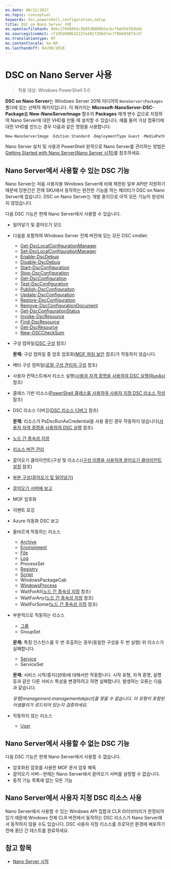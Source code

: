 ```yaml
---
ms.date: 06/12/2017
ms.topic: conceptual
keywords: dsc,powershell,configuration,setup
title: DSC on Nano Server 사용
ms.openlocfilehash: 9ebc1f046893c360538009b5ecbcfb6456f92bbb
ms.sourcegitcommit: cf195b090b3223fa4917206dfec7f0b603873cdf
ms.translationtype: HT
ms.contentlocale: ko-KR
ms.lasthandoff: 04/09/2018
---
```

# <a name="using-dsc-on-nano-server"></a>DSC on Nano Server 사용

> 적용 대상: Windows PowerShell 5.0

**DSC on Nano Server**는 Windows Server 2016 미디어의 `NanoServer\Packages` 폴더에 있는 선택적 패키지입니다. 이 패키지는 **Microsoft-NanoServer-DSC-Package**를 **New-NanoServerImage** 함수의 **Packages** 매개 변수 값으로 지정하여 Nano Server에 대한 VHD를 만들 때 설치할 수 있습니다. 예를 들어 가상 컴퓨터에 대한 VHD를 만드는 경우 다음과 같은 명령을 사용합니다.

```powershell
New-NanoServerImage -Edition Standard -DeploymentType Guest -MediaPath f:\ -BasePath .\Base -TargetPath .\Nano1\Nano.vhd -ComputerName Nano1 -Packages Microsoft-NanoServer-DSC-Package
```

Nano Server 설치 및 사용과 PowerShell 원격으로 Nano Server를 관리하는 방법은 [Getting Started with Nano Server(Nano Server 시작)](https://technet.microsoft.com/library/mt126167.aspx)를 참조하세요.


## <a name="dsc-features-available-on-nano-server"></a>Nano Server에서 사용할 수 있는 DSC 기능

 Nano Server는 처음 사용자용 Windows Server에 비해 제한된 일부 API만 지원하기 때문에 당분간은 전체 SKU에서 동작하는 완전한 기능을 하는 패리티가 DSC on Nano Server에 없습니다. DSC on Nano Server는 개발 중이므로 아직 모든 기능이 완성되지 않았습니다.

 다음 DSC 기능은 현재 Nano Server에서 사용할 수 있습니다.


* 밀어넣기 및 끌어오기 모드

* 다음을 포함하여 Windows Server 전체 버전에 있는 모든 DSC cmdlet:
  * [Get-DscLocalConfigurationManager](https://technet.microsoft.com/library/dn407378.aspx)
  * [Set-DscLocalConfigurationManager](https://technet.microsoft.com/library/dn521621.aspx)
  * [Enable-DscDebug](https://technet.microsoft.com/en-us/library/mt517870.aspx)
  * [Disable-DscDebug](https://technet.microsoft.com/en-us/library/mt517872.aspx)
  * [Start-DscConfiguration](https://technet.microsoft.com/en-us/library/dn521623.aspx)
  * [Stop-DscConfiguration](https://technet.microsoft.com/en-us/library/mt143542.aspx)
  * [Get-DscConfiguration](https://technet.microsoft.com/en-us/library/dn407379.aspx)
  * [Test-DscConfiguration](https://technet.microsoft.com/en-us/library/dn407382.aspx)
  * [Publish-DscConfiguraiton](https://technet.microsoft.com/en-us/library/mt517875.aspx)
  * [Update-DscConfiguration](https://technet.microsoft.com/en-us/library/mt143541.aspx)
  * [Restore-DscConfiguration](https://technet.microsoft.com/en-us/library/dn407383.aspx)
  * [Remove-DscConfigurationDocument](https://technet.microsoft.com/en-us/library/mt143544.aspx)
  * [Get-DscConfigurationStatus](https://technet.microsoft.com/en-us/library/mt517868.aspx)
  * [Invoke-DscResource](https://technet.microsoft.com/en-us/library/mt517869.aspx)
  * [Find-DscResource](https://technet.microsoft.com/en-us/library/mt517874.aspx)
  * [Get-DscResource](https://technet.microsoft.com/en-us/library/dn521625.aspx)
  * [New-DSCCheckSum](https://technet.microsoft.com/en-us/library/dn521622.aspx)

* 구성 컴파일([DSC 구성](configurations.md) 참조)

  **문제:** 구성 컴파일 중 암호 암호화([MOF 파일 보안](securemof.md) 참조)가 작동하지 않습니다.

* 메타 구성 컴파일([로컬 구성 관리자 구성](metaConfig.md) 참조)

* 사용자 컨텍스트에서 리소스 실행([사용자 자격 증명을 사용하여 DSC 실행(RunAs)](runAsUser.md) 참조)

* 클래스 기반 리소스([PowerShell 클래스를 사용하여 사용자 지정 DSC 리소스 작성](authoringResourceClass.md) 참조)

* DSC 리소스 디버깅([DSC 리소스 디버그](debugresource.md) 참조)

  **문제:** 리소스가 PsDscRunAsCredential을 사용 중인 경우 작동하지 않습니다([사용자 자격 증명을 사용하여 DSC 실행](runAsUser.md) 참조).

* [노드 간 종속성 지정](crossNodeDependencies.md)

* [리소스 버전 관리](sxsResource.md)

* 끌어오기 클라이언트(구성 및 리소스)([구성 이름을 사용하여 끌어오기 클라이언트 설정](pullClientConfigNames.md) 참조)

* [부분 구성(끌어오기 및 밀어넣기)](partialConfigs.md)

* [끌어오기 서버에 보고](reportServer.md)

* MOF 암호화

* 이벤트 로깅

* Azure 자동화 DSC 보고

* 올바르게 작동하는 리소스
  * [Archive](archiveResource.md)
  * [Environment](environmentResource.md)
  * [File](fileResource.md)
  * [Log](logResource.md)
  * ProcessSet
  * [Registry](registryResource.md)
  * [Script](scriptResource.md)
  * WindowsPackageCab
  * [WindowsProcess](windowsProcessResource.md)
  * WaitForAll([노드 간 종속성 지정](crossNodeDependencies.md) 참조)
  * WaitForAny([노드 간 종속성 지정](crossNodeDependencies.md) 참조)
  * WaitForSome([노드 간 종속성 지정](crossNodeDependencies.md) 참조)

* 부분적으로 작동하는 리소스
  * [그룹](groupResource.md)
  * GroupSet

  **문제:** 특정 인스턴스를 두 번 호출하는 경우(동일한 구성을 두 번 실행) 위 리소스가 실패합니다.

  * [Service](serviceResource.md)
  * ServiceSet

  **문제:** 서비스 시작/중지(상태)에 대해서만 작동합니다. 시작 유형, 자격 증명, 설명 등과 같은 다른 서비스 특성을 변경하려고 하면 실패합니다. 발생하는 오류는 다음과 같습니다.

  *유형[management.managementobject]을 찾을 수 없습니다. 이 유형이 포함된 어셈블리가 로드되어 있는지 검증하세요.*

* 작동하지 않는 리소스
  * [User](userResource.md)


## <a name="dsc-features-not-available-on-nano-server"></a>Nano Server에서 사용할 수 없는 DSC 기능

다음 DSC 기능은 현재 Nano Server에서 사용할 수 없습니다.

* 암호화된 암호를 사용한 MOF 문서 암호 해독
* 끌어오기 서버--현재는 Nano Server에서 끌어오기 서버를 설정할 수 없습니다.
* 동작 기능 목록에 없는 모든 기능

## <a name="using-custom-dsc-resources-on-nano-server"></a>Nano Server에서 사용자 지정 DSC 리소스 사용

Nano Server에서 사용할 수 있는 Windows API 집합과 CLR 라이브러리가 한정되어 있기 때문에 Windows 전체 CLR 버전에서 동작하는 DSC 리소스가 Nano Server에서 동작하지 않을 수도 있습니다.
DSC 사용자 지정 리소스를 프로덕션 환경에 배포하기 전에 종단 간 테스트를 완료하세요.

## <a name="see-also"></a>참고 항목
- [Nano Server 시작](https://technet.microsoft.com/library/mt126167.aspx)